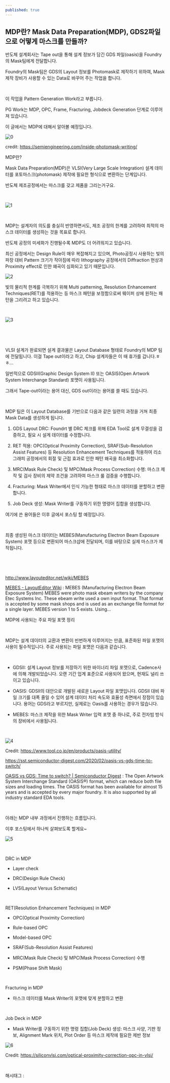 ```yaml
---
published: true
---
```

## MDP란? Mask Data Preparation(MDP), GDS2파일으로 어떻게 마스크를 만들까?

반도체 설계회사는 Tape out을 통해 설계 정보가 담긴 GDS 파일(oasis)을 Foundry의 Mask팀에게 전달합니다.

Foundry의 Mask팀은 GDS의 Layout 정보를 Photomask로 제작하기 위하여, Mask 제작 장비가 사용할 수 있는 Data로 바꾸어 주는 작업을 합니다.

​

이 작업을 Pattern Generation Work라고 부릅니다.

PG Work는 MDP, OPC, Frame, Fracturing, Jobdeck Generation 단계로 이루어져 있습니다.

이 글에서는 MDP에 대해서 알아볼 예정입니다.

![0](/assets/img/223422818497/0.png)

credit: https://semiengineering.com/inside-photomask-writing/​

MDP란?

Mask Data Preparation(MDP)은 VLSI(Very Large Scale Integration) 설계 데이터를 포토마스크(photomask) 제작에 필요한 형식으로 변환하는 단계입니다.

반도체 제조공정에서는 마스크를 갖고 제품을 그리는거구요.

​

![1](/assets/img/223422818497/1.png)

​

MDP는 설계자의 의도를 충실히 반영하면서도, 제조 공정의 한계를 고려하여 최적의 마스크 데이터를 생성하는 것을 목표로 합니다.

반도체 공정의 미세화가 진행될수록 MDP도 더 어려워지고 있습니다.

최신 공정에서는 Design Rule이 매우 복잡해지고 있으며, Photo공정시 사용하는 빛의 파장 대비 Pattern 크기가 작아짐에 따라 lithography 공정에서의 Diffraction 현상과 Proximity effect로 인한 왜곡이 심화되고 있기 때문입니다.

![2](/assets/img/223422818497/2.png)

빛의 물리적 한계를 극복하기 위해 Multi patterning, Resolution Enhancement Techniques(RET)를 적용하는 등 마스크 패턴을 보정함으로써 웨이퍼 상에 원하는 패턴을 그리려고 하고 있습니다.

​

![3](/assets/img/223422818497/3.png)

​

​

VLSI 설계가 완료되면 설계 결과물은 Layout Database 형태로 Foundry의 MDP 팀에 전달됩니다. 이걸 Tape out이라고 하고, Chip 설계자들은 이 때 휴가를 갑니다.ㅎㅎ...

일반적으로 GDSII(Graphic Design System II) 또는 OASIS(Open Artwork System Interchange Standard) 포맷이 사용됩니다.

그래서 Tape-out이라는 용어 대신, GDS out이라는 용어를 쓸 때도 있습니다.

​

MDP 팀은 이 Layout Database를 기반으로 다음과 같은 일련의 과정을 거쳐 최종 Mask Data를 생성하게 됩니다.

1. GDS Layout DRC: Foundrt 별 DRC 체크를 위해 EDA Tool로  설계 무결성을 검증하고, 필요 시 설계 데이터를 수정합니다. 

2. RET 적용: OPC(Optical Proximity Correction), SRAF(Sub-Resolution Assist Features) 등 Resolution Enhancement Techniques를 적용하여 리소그래피 공정에서의 회절 및 근접 효과로 인한 패턴 왜곡을 최소화합니다.  

3. MRC(Mask Rule Check) 및 MPC(Mask Process Correction) 수행: 마스크 제작 및 검사 장비의 제약 조건을 고려하여 마스크 룰 검증을 수행합니다.

4. Fracturing: Mask Writer에서 인식 가능한 형태로 마스크 데이터를 분할하고 변환합니다. 

5. Job Deck 생성: Mask Writer를 구동하기 위한 명령어 집합을 생성합니다.

여기에 쓴 용어들은 이후 글에서 포스팅 할 예정입니다.

​

최종 생성된 마스크 데이터는 MEBES(Manufacturing Electron Beam Exposure System) 포맷 등으로 변환되어 마스크샵에 전달되며, 이를 바탕으로 실제 마스크가 제작됩니다.

​

​

http://www.layouteditor.net/wiki/MEBES

[MEBES - LayoutEditor Wiki](http://www.layouteditor.net/wiki/MEBES) : MEBES (Manufacturing Electron Beam Exposure System) MEBES were photo mask ebeam writers by the company Etec Systems Inc. These ebeam write used a own input format. That format is accepted by some mask shops and is used as an exchange file format for a single layer. MEBES version 1 to 5 exists. Using...

MDP에 사용되는 주요 파일 포맷 정리

​

MDP는 설계 데이터의 교환과 변환이 빈번하게 이루어지는 만큼, 표준화된 파일 포맷의 사용이 필수적입니다. 주로 사용되는 파일 포맷은 다음과 같습니다.

​

- GDSII: 설계 Layout 정보를 저장하기 위한 바이너리 파일 포맷으로, Cadence사에 의해 개발되었습니다. 오랜 기간 업계 표준으로 사용되어 왔으며, 현재도 널리 쓰이고 있습니다. 

- OASIS: GDSII의 대안으로 개발된 새로운 Layout 파일 포맷입니다. GDSII 대비 파일 크기를 대폭 줄일 수 있어 설계 데이터 처리 속도와 효율성 측면에서 장점이 있습니다. 용어는 GDS라고 부르지만, 실제로는 Oasis를 사용하는 경우가 많습니다.

- MEBES: 마스크 제작을 위한 Mask Writer 입력 포맷 중 하나로, 주로 전자빔 방식의 장비에서 사용됩니다.

​

![4](/assets/img/223422818497/4.png)

Credit: https://www.tool.co.jp/en/products/oasis-utility/​

https://sst.semiconductor-digest.com/2020/02/oasis-vs-gds-time-to-switch/

[OASIS vs GDS: Time to switch? | Semiconductor Digest](https://sst.semiconductor-digest.com/2020/02/oasis-vs-gds-time-to-switch/) : The Open Artwork System Interchange Standard (OASIS®) format, which can reduce both file sizes and loading times. The OASIS format has been available for almost 15 years and is accepted by every major foundry. It is also supported by all industry standard EDA tools.

​

아래는 MDP 내부 과정에서 진행하는 흐름입니다.

이후 포스팅에서 하나씩 살펴보도록 할게요~

![5](/assets/img/223422818497/5.png)

​

DRC in MDP

- Layer check

- DRC(Design Rule Check)

- LVS(Layout Versus Schematic)

​

RET(Resolution Enhancement Techniques) in MDP

- OPC(Optical Proximity Correction)

- Rule-based OPC

- Model-based OPC

- SRAF(Sub-Resolution Assist Features)

- MRC(Mask Rule Check) 및 MPC(Mask Process Correction) 수행

- PSM(Phase Shift Mask) 

​

Fracturing in MDP

- 마스크 데이터를 Mask Writer의 포맷에 맞게 분할하고 변환

​

Job Deck in MDP 

- Mask Writer를 구동하기 위한 명령 집합(Job Deck) 생성: 마스크 사양, 기판 정보, Alignment Mark 위치, Plot Order 등 마스크 제작에 필요한 제반 정보

![6](/assets/img/223422818497/6.png)

Credit:  https://siliconvlsi.com/optical-proximity-correction-opc-in-vlsi/​

​

 해시태그 : 